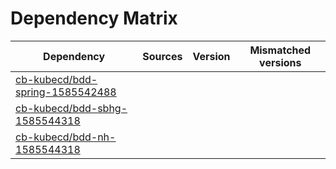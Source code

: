 # Dependency Matrix

Dependency | Sources | Version | Mismatched versions
---------- | ------- | ------- | -------------------
[cb-kubecd/bdd-spring-1585542488](https://github.com/cb-kubecd/bdd-spring-1585542488.git) |  | []() | 
[cb-kubecd/bdd-sbhg-1585544318](https://github.com/cb-kubecd/bdd-sbhg-1585544318.git) |  | []() | 
[cb-kubecd/bdd-nh-1585544318](https://github.com/cb-kubecd/bdd-nh-1585544318.git) |  | []() | 
